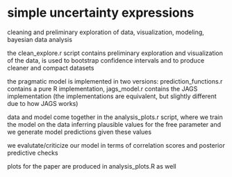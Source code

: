 # simple uncertainty expressions
cleaning and preliminary exploration of data, visualization, modeling, bayesian data analysis

the clean_explore.r script contains preliminary exploration and visualization of the data, is used to bootstrap confidence intervals and to produce cleaner and compact datasets

the pragmatic model is implemented in two versions: prediction_functions.r contains a pure R implementation, jags_model.r contains the JAGS implementation (the implementations are equivalent, but slightly different due to how JAGS works)

data and model come together in the analysis_plots.r script, where we train the model on the data inferring plausible values for the free parameter and we generate model predictions given these values

we evalutate/criticize our model in terms of correlation scores and posterior predictive checks

plots for the paper are produced in analysis_plots.R as well